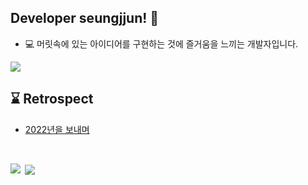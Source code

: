 <h2>Developer seungjjun! 👋</h2>

- 💻 머릿속에 있는 아이디어를 구현하는 것에 즐거움을 느끼는 개발자입니다.

<a href="https://hhpluscertificateofcompletion.oopy.io/">
  <img src="https://static.spartacodingclub.kr/hanghae99/plus/completion/badge_black.svg" />
</a>

<br>

## ⌛️ Retrospect

- [2022년을 보내며](https://seungjjun.tistory.com/222)

<br>

<p><img align="left" src="https://github-readme-stats.vercel.app/api/top-langs?username=seungjjun&show_icons=true&locale=en&layout=compact"/></p>
<p>&nbsp;<img align="center" src="https://github-readme-stats.vercel.app/api?username=seungjjun&show_icons=true&locale=en"/></p>
